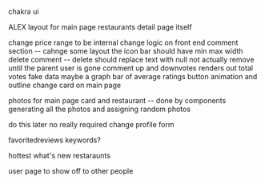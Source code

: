 chakra ui

ALEX
layout for main page
restaurants detail page itself

change price range to be internal change logic on front end
comment section -- cahnge some layout the icon bar should have min max width  
delete comment -- delete should replace text with null not actually remove until the parent user is gone
comment up and downvotes renders out total votes
fake data
maybe a graph bar of average ratings
button animation and outline 
change card on main page

photos for main page card and restaurant
-- done by components generating all the photos and assigning random photos








do this later no really required
change profile form

favoritedreviews
keywords?




hottest what's new restaraunts

user page to show off to other people









